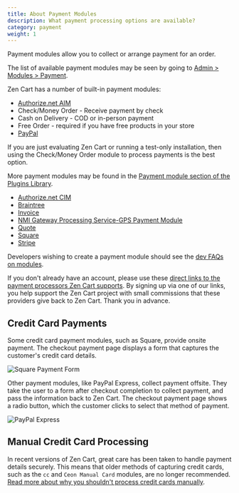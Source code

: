 ```yaml
---
title: About Payment Modules 
description: What payment processing options are available? 
category: payment
weight: 1
---
```


Payment modules allow you to collect or arrange payment for an order.

The list of available payment modules may be seen by going to [Admin > Modules > Payment](/user/admin_pages/modules/payment/).

Zen Cart has a number of built-in payment modules: 

- [Authorize.net AIM](/user/payment/authorizenet_aim/)
- Check/Money Order - Receive payment by check
- Cash on Delivery - COD or in-person payment
- Free Order - required if you have free products in your store
- [PayPal](/user/payment/paypal/)

If you are just evaluating Zen Cart or running a test-only installation, 
then using the Check/Money Order module to process payments is the best option.

More payment modules may be found in the [Payment module section of the Plugins Library](https://www.zen-cart.com/downloads.php?do=cat&id=8).

- [Authorize.net CIM](https://www.zen-cart.com/downloads.php?do=file&id=2272)
- [Braintree](https://www.zen-cart.com/downloads.php?do=file&id=1781)
- [Invoice](https://www.zen-cart.com/downloads.php?do=file&id=131)
- [NMI Gateway Processing Service-GPS Payment Module](https://www.zen-cart.com/downloads.php?do=file&id=2265)
- [Quote](https://www.zen-cart.com/downloads.php?do=file&id=2199)
- [Square](/user/payment/square/)
- [Stripe](https://www.zen-cart.com/downloads.php?do=file&id=1548)

Developers wishing to create a payment module should see the [dev FAQs on modules](/dev/code/modules/). 

If you don't already have an account, please use these [direct links to the payment processors Zen Cart supports](https://www.zen-cart.com/content.php?14-Payment-Processing). By signing up via one of our links, you help support the Zen Cart project with small commissions that these providers give back to Zen Cart. Thank you in advance.

## Credit Card Payments 

Some credit card payment modules, such as Square, provide onsite payment.  The checkout payment page displays a form that captures the customer's credit card details.  

![Square Payment Form](/images/square_payment.jpg)


Other payment modules, like PayPal Express, collect payment offsite. They take the user to a form after checkout completion to collect payment, and pass the information back to Zen Cart.  The checkout payment page shows a radio button, which the customer clicks to select that method of payment.

![PayPal Express](/images/paypal_payment.png)

## Manual Credit Card Processing 

In recent versions of Zen Cart, great care has been taken to handle payment details securely.  This means that older methods of capturing credit cards, such as the `cc` and `Ceon Manual Card` modules, are no longer recommended.  [Read more about why you shouldn't process credit cards manually](/user/payment/why_not_manual).
